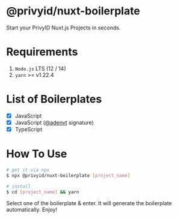 # @privyid/nuxt-boilerplate

Start your PrivyID Nuxt.js Projects in seconds.

# Requirements

1. `Node.js` LTS (12 / 14)
2. `yarn` >= v1.22.4

# List of Boilerplates

- [x] JavaScript
- [x] JavaScript ([@adenvt](https://github.com/adenvt) signature)
- [x] TypeScript

# How To Use

```bash
# get it via npx
$ npx @privyid/nuxt-boilerplate [project_name]

# install
$ cd [project_name] && yarn
```

Select one of the boilerplate & enter. It will generate the boilerplate automatically. Enjoy!

